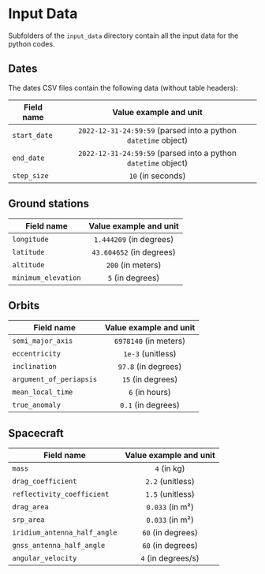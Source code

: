 # Input Data

Subfolders of the `input_data` directory contain all the input data for the python codes.

## Dates

The dates CSV files contain the following data (without table headers):

| Field name   |                     Value example and unit                     |
|--------------|:--------------------------------------------------------------:|
| `start_date` | `2022-12-31-24:59:59` (parsed into a python `datetime` object) | 
| `end_date`   | `2022-12-31-24:59:59` (parsed into a python `datetime` object) |
| `step_size`  |                      `10`    (in seconds)                      |

## Ground stations

| Field name          |  Value example and unit  |
|---------------------|:------------------------:|
| `longitude`         | `1.444209` (in degrees)  | 
| `latitude`          | `43.604652` (in degrees) |
| `altitude`          |   `200`    (in meters)   |
| `minimum_elevation` |   `5`    (in degrees)    |


## Orbits

| Field name                    | Value example and unit |
|-------------------------------|:----------------------:|
| `semi_major_axis`             | `6978140` (in meters)  | 
| `eccentricity`                |   `1e-3` (unitless)    |
| `inclination`                 | `97.8`    (in degrees) |
| `argument_of_periapsis`       |  `15`    (in degrees)  |
| `mean_local_time`             | `6`    (in hours)      |
| `true_anomaly`                | `0.1`    (in degrees)  |

## Spacecraft

| Field name                   | Value example and unit |
|------------------------------|:----------------------:|
| `mass`                       |      `4` (in kg)       | 
| `drag_coefficient`           |    `2.2` (unitless)    |
| `reflectivity_coefficient`   |  `1.5`    (unitless)   |
| `drag_area`                  |   `0.033`    (in m²)   |
| `srp_area`                   |   `0.033`    (in m²)   |
| `iridium_antenna_half_angle` |   `60` (in degrees)    |
| `gnss_antenna_half_angle`    |   `60` (in degrees)    |
| `angular_velocity`           |   `4` (in degrees/s)   |

